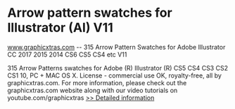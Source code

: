 # Arrow pattern swatches for Illustrator (AI) V11
www.graphicxtras.com -- 315 Arrow Pattern Swatches for Adobe Illustrator CC 2017 2015 2014 CS6 CS5 CS4 etc V11

315 Arrow Patterns swatches for Adobe (R) Illustrator (R) CS5 CS4 CS3 CS2 CS1 10, PC + MAC OS X. License - commercial use OK, royalty-free, all by graphicxtras.com. For more information, please check out the graphicxtras.com website along with our video tutorials on youtube.com/graphicxtras
[>> Detailed information](https://secure.shareit.com/shareit/product.html?productid=300468889&affiliateid=200057808)